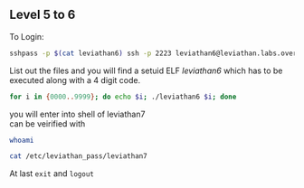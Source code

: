 ## Level 5 to 6


To Login:
```bash
sshpass -p $(cat leviathan6) ssh -p 2223 leviathan6@leviathan.labs.overthewire.org
```

List out the files and you will find a setuid ELF *leviathan6* which has to be executed along with a 4 digit code.

```bash
for i in {0000..9999}; do echo $i; ./leviathan6 $i; done
```

you will enter into shell of leviathan7\
can be veirified with
```bash
whoami
```
```bash
cat /etc/leviathan_pass/leviathan7
```

At last ```exit``` and ```logout```
